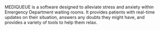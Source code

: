 MEDIQUEUE  is a software designed to alleviate stress and anxiety within Emergency Department waiting rooms. It provides patients with real-time updates on their situation, answers any doubts they might have, and provides a variety of tools to help them relax. 
